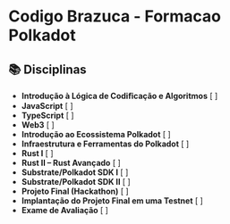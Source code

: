 # Codigo Brazuca - Formacao Polkadot

## 📚 Disciplinas

- **Introdução à Lógica de Codiﬁcação e Algoritmos** [ ]
- **JavaScript** [ ]
- **TypeScript** [ ]
- **Web3** [ ]
- **Introdução ao Ecossistema Polkadot** [ ]
- **Infraestrutura e Ferramentas do Polkadot** [ ]
- **Rust I** [ ]
- **Rust II – Rust Avançado** [ ]
- **Substrate/Polkadot SDK I** [ ]
- **Substrate/Polkadot SDK II** [ ]
- **Projeto Final (Hackathon)** [ ]
- **Implantação do Projeto Final em uma Testnet** [ ]
- **Exame de Avaliação** [ ]

